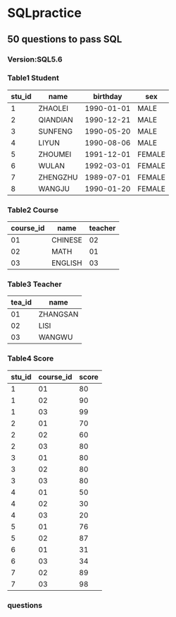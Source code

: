 # SQLpractice
## 50 questions to pass SQL<br>

### Version:SQL5.6<br>

### Table1  Student<br>
| stu_id |	name |	birthday |	sex |
| ------- | ------ | ------- | ------- |
|1	|ZHAOLEI|	1990-01-01|	MALE|
|2	|QIANDIAN|	1990-12-21|	MALE|
|3	|SUNFENG|	1990-05-20|	MALE|
|4|	LIYUN|	1990-08-06|	MALE|
|5|	ZHOUMEI|	1991-12-01|	FEMALE|
|6	|WULAN|	1992-03-01|	FEMALE|
|7|	ZHENGZHU|	1989-07-01|	FEMALE|
|8|	WANGJU|	1990-01-20|	FEMALE|

### Table2 Course<br>
| course_id |	name |teacher |
| ------- | ------ |------ |
|01|	CHINESE|	02|
|02|	MATH|	01|
|03	|ENGLISH	|03|

### Table3 Teacher<br>
| tea_id |	name |
| ------- | ------ |
|01	|ZHANGSAN|
|02	|LISI|
|03	|WANGWU|

### Table4 Score<br>
|stu_id|	course_id|	score|
| ------- | ------ |------ |
|1	|01	|80|
|1	|02	|90|
|1	|03	|99|
|2	|01	|70|
|2	|02	|60|
|2	|03	|80|
|3	|01	|80|
|3	|02	|80|
|3	|03	|80|
|4	|01	|50|
|4	|02	|30|
|4	|03	|20|
|5	|01	|76|
|5	|02	|87|
|6	|01	|31|
|6	|03	|34|
|7	|02	|89|
|7	|03	|98|
### questions <br>
